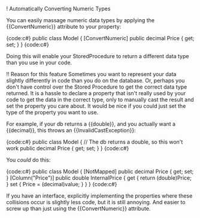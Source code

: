 ! Automatically Converting Numeric Types

You can easily massage numeric data types by applying the {{ConvertNumeric}} attribute to your property:

{code:c#}
public class Model
{
    [ConvertNumeric]
    public decimal Price { get; set; }
}
{code:c#}

Doing this will enable your StoredProcedure to return a different data type than you use in your code.

!! Reason for this feature
Sometimes you want to represent your data slightly differently in code than you do on the database. Or, perhaps you don't have control over the Stored Procedure to get the correct data type returned. It is a hassle to declare a property that isn't really used by your code to get the data in the correct type, only to manually cast the result and set the property you care about. It would be nice if you could just set the type of the property you want to use. 

For example, if your db returns a {{double}}, and you actually want a {{decimal}}, this throws an {{InvalidCastException}}:

{code:c#}
public class Model
{
    // The db returns a double, so this won't work
    public decimal Price { get; set; }
}
{code:c#}

You *could* do this:

{code:c#}
public class Model
{
    [NotMapped]
    public decimal Price { get; set; }
    [Column("Price")]
    public double InternalPrice
    {
        get { return (double)Price; }
        set { Price = (decimal)value; }
    }
}
{code:c#}

If you have an interface, explicitly implementing the properties where these collisions occur is slightly less code, but it is still annoying. And easier to screw up than just using the {{ConvertNumeric}} attribute.